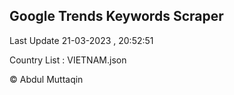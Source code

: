 

## Google Trends Keywords Scraper 
 
Last Update 21-03-2023 , 20:52:51

Country List :
VIETNAM.json



© Abdul Muttaqin 
